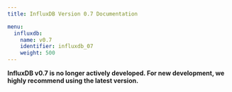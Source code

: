 ```yaml
---
title: InfluxDB Version 0.7 Documentation

menu:
  influxdb:
    name: v0.7
    identifier: influxdb_07
    weight: 500
---
```


__InfluxDB v0.7 is no longer actively developed.
For new development, we highly recommend using the latest version.__
